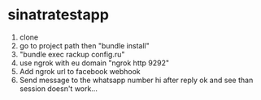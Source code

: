 # sinatratestapp

1. clone
2. go to project path then "bundle install"
3. "bundle exec rackup config.ru"
4. use ngrok with eu domain "ngrok http 9292"
5. Add ngrok url to facebook webhook
6. Send message to the whatsapp number hi after reply ok and see than session doesn't work...
